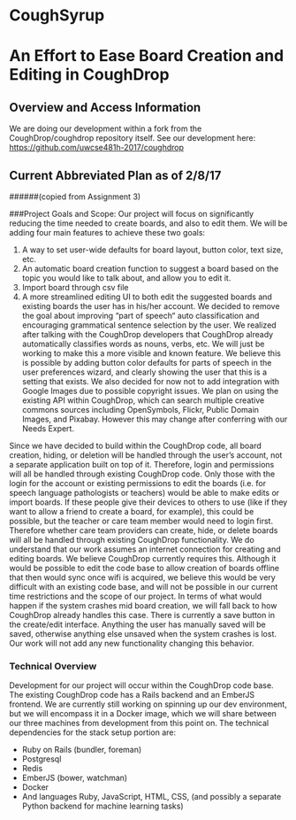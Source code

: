 # CoughSyrup
# An Effort to Ease Board Creation and Editing in CoughDrop

## Overview and Access Information

We are doing our development within a fork from the CoughDrop/coughdrop repository itself.
See our development here: https://github.com/uwcse481h-2017/coughdrop

## Current Abbreviated Plan as of 2/8/17
######(copied from Assignment 3)

###Project Goals and Scope:
Our project will focus on significantly reducing the time needed to create boards, and also to edit them. We will be adding four main features to achieve these two goals:
  1. A way to set user-wide defaults for board layout, button color, text size, etc.
  2. An automatic board creation function to suggest a board based on the topic you would like to talk about, and allow you to edit it.
  3. Import board through csv file
  4. A more streamlined editing UI to both edit the suggested boards and existing boards the user has in his/her account.
We decided to remove the goal about improving “part of speech“ auto classification and encouraging grammatical sentence selection by the user. We realized after talking with the CoughDrop developers that CoughDrop already automatically classifies words as nouns, verbs, etc. We will just be working to make this a more visible and known feature. We believe this is possible by adding button color defaults for parts of speech in the user preferences wizard, and clearly showing the user that this is a setting that exists.
We also decided for now not to add integration with Google Images due to possible copyright issues. We plan on using the existing API within CoughDrop, which can search multiple creative commons sources including OpenSymbols, Flickr, Public Domain Images, and Pixabay. However this may change after conferring with our Needs Expert.

Since we have decided to build within the CoughDrop code, all board creation, hiding, or deletion will be handled through the user’s account, not a separate application built on top of it. Therefore, login and permissions will all be handled through existing CoughDrop code. Only those with the login for the account or existing permissions to edit the boards (i.e. for speech language pathologists or teachers) would be able to make edits or import boards. If these people give their devices to others to use (like if they want to allow a friend to create a board, for example), this could be possible, but the teacher or care team member would need to login first. Therefore whether care team providers can create, hide, or delete boards will all be handled through existing CoughDrop functionality.
We do understand that our work assumes an internet connection for creating and editing boards. We believe CoughDrop currently requires this. Although it would be possible to edit the code base to allow creation of boards offline that then would sync once wifi is acquired, we believe this would be very difficult with an existing code base, and will not be possible in our current time restrictions and the scope of our project.
In terms of what would happen if the system crashes mid board creation, we will fall back to how CoughDrop already handles this case. There is currently a save button in the create/edit interface. Anything the user has manually saved will be saved, otherwise anything else unsaved when the system crashes is lost. Our work will not add any new functionality changing this behavior.

### Technical Overview
Development for our project will occur within the CoughDrop code base. The existing CoughDrop code has a Rails backend and an EmberJS frontend. We are currently still working on spinning up our dev environment, but we will encompass it in a Docker image, which we will share between our three machines from development from this point on. The technical dependencies for the stack setup portion are:
* Ruby on Rails (bundler, foreman)
* Postgresql
* Redis
* EmberJS (bower, watchman)
* Docker
* And languages Ruby, JavaScript, HTML, CSS, (and possibly a separate Python backend for machine learning tasks)
